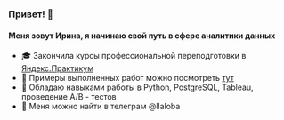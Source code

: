 ### Привет! 👋
#### Меня зовут Ирина, я начинаю свой путь в сфере аналитики данных

- :mortar_board: Закончила курсы профессиональной переподготовки в [Яндекс.Практикум](https://practicum.yandex.ru)
- :notebook: Примеры выполненных работ можно посмотреть [тут](https://github.com/irina-shap/Data-analyst-portfolio)
- :mag_right: Обладаю навыками работы в Python, PostgreSQL, Tableau, проведение А/В - тестов
- :calling: Меня можно найти в телеграм @llaloba

<!--
**irina-shap/irina-shap** is a ✨ _special_ ✨ repository because its `README.md` (this file) appears on your GitHub profile.

Here are some ideas to get you started:

- :woman:Я начинающий специалист в сфере аналитики данных
- 🌱 I’m currently learning ...
- 👯 I’m looking to collaborate on ...
- 🤔 I’m looking for help with ...
- 💬 Ask me about ...
- 📫 How to reach me: ...
- 😄 Pronouns: ...
- ⚡ Fun fact: ...
-->

